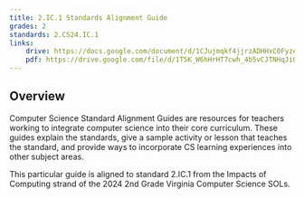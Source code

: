 ```yaml
---
title: 2.IC.1 Standards Alignment Guide
grades: 2
standards: 2.CS24.IC.1
links:
    drive: https://docs.google.com/document/d/1CJujmqkf4jjrzADHHxC0Fyzomjw4I5J7EDv-3apcNVI/edit?usp=drive_link
    pdf: https://drive.google.com/file/d/1T5K_W6hHrHT7cwh_4b5vCJTNHqJiOsbJ/view?usp=drive_link
---
```


## Overview

Computer Science Standard Alignment Guides are resources for teachers working to integrate computer science into their core curriculum. These guides explain the standards, give a sample activity or lesson that teaches the standard, and provide ways to incorporate CS learning experiences into other subject areas. 

This particular guide is aligned to standard 2.IC.1 from the Impacts of Computing strand of the 2024 2nd Grade Virginia Computer Science SOLs.